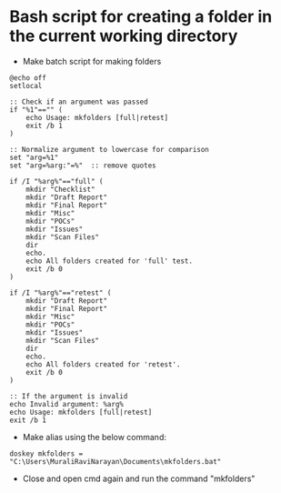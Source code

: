 # Bash script for creating a folder in the current working directory

- Make batch script for making folders
```
@echo off
setlocal

:: Check if an argument was passed
if "%1"=="" (
    echo Usage: mkfolders [full|retest]
    exit /b 1
)

:: Normalize argument to lowercase for comparison
set "arg=%1"
set "arg=%arg:"=%"  :: remove quotes

if /I "%arg%"=="full" (
    mkdir "Checklist"
    mkdir "Draft Report"
    mkdir "Final Report"
    mkdir "Misc"
    mkdir "POCs"
    mkdir "Issues"
    mkdir "Scan Files"
    dir
    echo.
    echo All folders created for 'full' test.
    exit /b 0
)

if /I "%arg%"=="retest" (
    mkdir "Draft Report"
    mkdir "Final Report"
    mkdir "Misc"
    mkdir "POCs"
    mkdir "Issues"
    mkdir "Scan Files"
    dir
    echo.
    echo All folders created for 'retest'.
    exit /b 0
)

:: If the argument is invalid
echo Invalid argument: %arg%
echo Usage: mkfolders [full|retest]
exit /b 1
```

- Make alias using the below command:
```
doskey mkfolders = "C:\Users\MuraliRaviNarayan\Documents\mkfolders.bat"
```

- Close and open cmd again and run the command "mkfolders"

